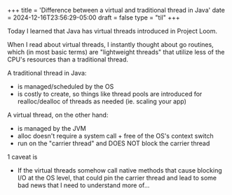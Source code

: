 +++
title = 'Difference between a virtual and traditional thread in Java'
date = 2024-12-16T23:56:29-05:00
draft = false
type = "til"
+++

Today I learned that Java has virtual threads introduced in Project Loom.

When I read about virtual threads, I instantly thought about go routines, which (in most basic terms) are "lightweight threads" that utilize less of the CPU's resources than a traditional thread.

A traditional thread in Java:
- is managed/scheduled by the OS
- is costly to create, so things like thread pools are introduced for realloc/dealloc of threads as needed (ie. scaling your app)

A virtual thread, on the other hand:
- is managed by the JVM
- alloc doesn't require a system call + free of the OS's context switch
- run on the "carrier thread" and DOES NOT block the carrier thread

1 caveat is
- If the virtual threads somehow call native methods that cause blocking I/O at the OS level, that could pin the carrier thread and lead to some bad news that I need to understand more of...
